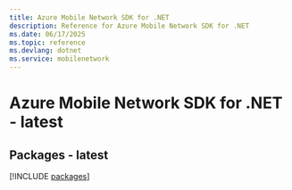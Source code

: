 ```yaml
---
title: Azure Mobile Network SDK for .NET
description: Reference for Azure Mobile Network SDK for .NET
ms.date: 06/17/2025
ms.topic: reference
ms.devlang: dotnet
ms.service: mobilenetwork
---
```

# Azure Mobile Network SDK for .NET - latest
## Packages - latest
[!INCLUDE [packages](mobile-network-index.md)]